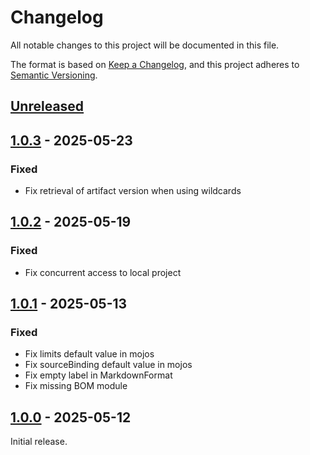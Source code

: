 # Changelog

All notable changes to this project will be documented in this file.

The format is based on [Keep a Changelog](https://keepachangelog.com/en/1.1.0/), and this project adheres
to [Semantic Versioning](https://semver.org/spec/v2.0.0.html).

## [Unreleased]

## [1.0.3] - 2025-05-23

### Fixed

- Fix retrieval of artifact version when using wildcards

## [1.0.2] - 2025-05-19

### Fixed

- Fix concurrent access to local project

## [1.0.1] - 2025-05-13

### Fixed

- Fix limits default value in mojos
- Fix sourceBinding default value in mojos
- Fix empty label in MarkdownFormat
- Fix missing BOM module

## [1.0.0] - 2025-05-12

Initial release.

[Unreleased]: https://github.com/nbbrd/nbbrd-maven-tools/compare/v1.0.3...HEAD
[1.0.3]: https://github.com/nbbrd/nbbrd-maven-tools/compare/v1.0.2...v1.0.3
[1.0.2]: https://github.com/nbbrd/nbbrd-maven-tools/compare/v1.0.1...v1.0.2
[1.0.1]: https://github.com/nbbrd/nbbrd-maven-tools/compare/v1.0.0...v1.0.1
[1.0.0]: https://github.com/nbbrd/nbbrd-maven-tools/compare/develop...v1.0.0
